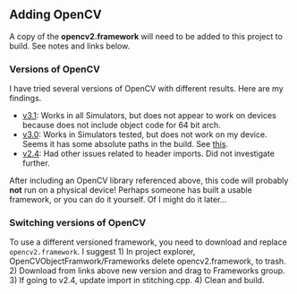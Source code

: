 ## Adding OpenCV

A copy of the __opencv2.framework__ will need to be added to this project to build. See notes and links below.

### Versions of OpenCV
I have tried several versions of OpenCV with different results. Here are my findings.
* [v3.1](http://sourceforge.net/projects/opencvlibrary/files/opencv-ios/3.1.0/opencv2.framework.zip/download): Works in all Simulators, but does not appear to work on devices because does not include object code for 64 bit arch.
* [v3.0](http://sourceforge.net/projects/opencvlibrary/files/opencv-ios/3.0.0/opencv2.framework.zip/download): Works in Simulators tested, but does not work on my device. Seems it has some absolute paths in the build. See [this](http://stackoverflow.com/q/26978806/4305146).
* [v2.4](https://sourceforge.net/projects/opencvlibrary/files/opencv-ios/2.4.11/opencv2.framework.zip/download): Had other issues related to header imports. Did not investigate further.

After including an OpenCV library referenced above, this code will probably __not__ run on a physical device! Perhaps someone has built a usable framework, or you can do it yourself. Of I might do it later...

### Switching versions of OpenCV
To use a different versioned framework, you need to download and replace `opencv2.framework`. I suggest 1) In project explorer, OpenCVObjectFramwork/Frameworks delete opencv2.framework, to trash. 2) Download from links above new version and drag to Frameworks group. 3) If going to v2.4, update import in stitching.cpp. 4) Clean and build.
